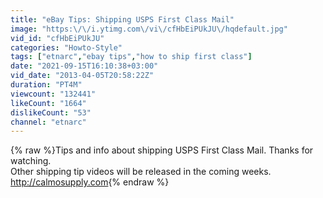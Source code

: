 ```yaml
---
title: "eBay Tips: Shipping USPS First Class Mail"
image: "https:\/\/i.ytimg.com\/vi\/cfHbEiPUkJU\/hqdefault.jpg"
vid_id: "cfHbEiPUkJU"
categories: "Howto-Style"
tags: ["etnarc","ebay tips","how to ship first class"]
date: "2021-09-15T16:10:38+03:00"
vid_date: "2013-04-05T20:58:22Z"
duration: "PT4M"
viewcount: "132441"
likeCount: "1664"
dislikeCount: "53"
channel: "etnarc"
---
```

{% raw %}Tips and info about shipping USPS First Class Mail.  Thanks for watching.  <br />Other shipping tip videos will be released in the coming weeks.<br /><a rel="nofollow" target="blank" href="http://calmosupply.com">http://calmosupply.com</a>{% endraw %}

